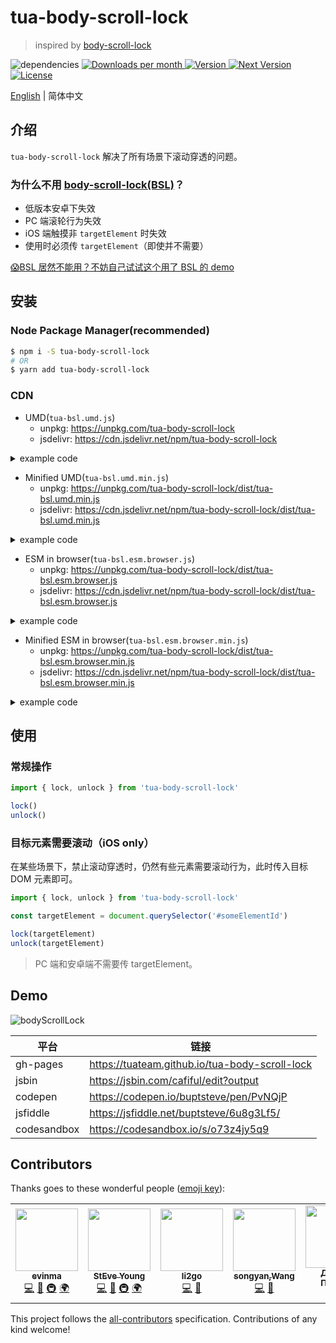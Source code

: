 # tua-body-scroll-lock

> inspired by [body-scroll-lock](https://github.com/willmcpo/body-scroll-lock)

<img src="https://img.shields.io/badge/dependencies-none-green.svg" alt="dependencies">
<a href="https://www.npmjs.com/package/tua-body-scroll-lock" target="_blank">
    <img src="https://badgen.net/npm/dm/tua-body-scroll-lock" alt="Downloads per month">
    <img src="https://img.shields.io/npm/v/tua-body-scroll-lock.svg" alt="Version">
    <img src="https://img.shields.io/npm/v/tua-body-scroll-lock/next.svg" alt="Next Version">
    <img src="https://img.shields.io/npm/l/tua-body-scroll-lock.svg" alt="License">
</a>

[English](./README.md) | 简体中文

## 介绍
`tua-body-scroll-lock` 解决了所有场景下滚动穿透的问题。

### 为什么不用 [body-scroll-lock(BSL)](https://github.com/willmcpo/body-scroll-lock)？
* 低版本安卓下失效
* PC 端滚轮行为失效
* iOS 端触摸非 `targetElement` 时失效
* 使用时必须传 `targetElement`（即使并不需要）

[😱BSL 居然不能用？不妨自己试试这个用了 BSL 的 demo](https://codepen.io/buptsteve/pen/EJoKQK)

## 安装
### Node Package Manager(recommended)

```bash
$ npm i -S tua-body-scroll-lock
# OR
$ yarn add tua-body-scroll-lock
```

### CDN
* UMD(`tua-bsl.umd.js`)
  * unpkg: https://unpkg.com/tua-body-scroll-lock
  * jsdelivr: https://cdn.jsdelivr.net/npm/tua-body-scroll-lock

<details>
<summary>example code</summary>

```html
<!-- unpkg -->
<script src="https://unpkg.com/tua-body-scroll-lock"></script>

<!-- jsdelivr -->
<script src="https://cdn.jsdelivr.net/npm/tua-body-scroll-lock"></script>
```

</details>

* Minified UMD(`tua-bsl.umd.min.js`)
  * unpkg: https://unpkg.com/tua-body-scroll-lock/dist/tua-bsl.umd.min.js
  * jsdelivr: https://cdn.jsdelivr.net/npm/tua-body-scroll-lock/dist/tua-bsl.umd.min.js

<details>
<summary>example code</summary>

```html
<!-- unpkg -->
<script src="https://unpkg.com/tua-body-scroll-lock/dist/tua-bsl.umd.min.js"></script>

<!-- jsdelivr -->
<script src="https://cdn.jsdelivr.net/npm/tua-body-scroll-lock/dist/tua-bsl.umd.min.js"></script>
```

</details>

* ESM in browser(`tua-bsl.esm.browser.js`)
  * unpkg: https://unpkg.com/tua-body-scroll-lock/dist/tua-bsl.esm.browser.js
  * jsdelivr: https://cdn.jsdelivr.net/npm/tua-body-scroll-lock/dist/tua-bsl.esm.browser.js

<details>
<summary>example code</summary>

```html
<!-- unpkg -->
<script type="module">
    import { lock, unlock } from 'https://unpkg.com/tua-body-scroll-lock/dist/tua-bsl.esm.browser.js'

    lock()
    unlock()
</script>

<!-- jsdelivr -->
<script type="module">
    import { lock, unlock } from 'https://cdn.jsdelivr.net/npm/tua-body-scroll-lock/dist/tua-bsl.esm.browser.js'

    lock()
    unlock()
</script>
```

</details>

* Minified ESM in browser(`tua-bsl.esm.browser.min.js`)
  * unpkg: https://unpkg.com/tua-body-scroll-lock/dist/tua-bsl.esm.browser.min.js
  * jsdelivr: https://cdn.jsdelivr.net/npm/tua-body-scroll-lock/dist/tua-bsl.esm.browser.min.js

<details>
<summary>example code</summary>

```html
<!-- unpkg -->
<script type="module">
    import { lock, unlock } from 'https://unpkg.com/tua-body-scroll-lock/dist/tua-bsl.esm.browser.min.js'

    lock()
    unlock()
</script>

<!-- jsdelivr -->
<script type="module">
    import { lock, unlock } from 'https://cdn.jsdelivr.net/npm/tua-body-scroll-lock/dist/tua-bsl.esm.browser.min.js'

    lock()
    unlock()
</script>
```

</details>

## 使用
### 常规操作

```js
import { lock, unlock } from 'tua-body-scroll-lock'

lock()
unlock()
```

### 目标元素需要滚动（iOS only）
在某些场景下，禁止滚动穿透时，仍然有些元素需要滚动行为，此时传入目标 DOM 元素即可。

```js
import { lock, unlock } from 'tua-body-scroll-lock'

const targetElement = document.querySelector('#someElementId')

lock(targetElement)
unlock(targetElement)
```

> PC 端和安卓端不需要传 targetElement。

## Demo

![bodyScrollLock](./tua-bsl.png)

平台 | 链接 |
| - | -
gh-pages | https://tuateam.github.io/tua-body-scroll-lock |
jsbin | https://jsbin.com/cafiful/edit?output |
codepen | https://codepen.io/buptsteve/pen/PvNQjP |
jsfiddle | https://jsfiddle.net/buptsteve/6u8g3Lf5/ |
codesandbox | https://codesandbox.io/s/o73z4jy5q9 |

## Contributors

Thanks goes to these wonderful people ([emoji key](https://allcontributors.org/docs/en/emoji-key)):

<!-- ALL-CONTRIBUTORS-LIST:START - Do not remove or modify this section -->
<!-- prettier-ignore-start -->
<!-- markdownlint-disable -->
<table>
  <tr>
    <td align="center"><a href="https://github.com/evinma"><img src="https://avatars2.githubusercontent.com/u/16096567?v=4" width="100px;" alt=""/><br /><sub><b>evinma</b></sub></a><br /><a href="https://github.com/tuateam/tua-body-scroll-lock/commits?author=evinma" title="Code">💻</a> <a href="https://github.com/tuateam/tua-body-scroll-lock/commits?author=evinma" title="Documentation">📖</a> <a href="#infra-evinma" title="Infrastructure (Hosting, Build-Tools, etc)">🚇</a> <a href="#translation-evinma" title="Translation">🌍</a></td>
    <td align="center"><a href="https://buptsteve.github.io"><img src="https://avatars2.githubusercontent.com/u/11501493?v=4" width="100px;" alt=""/><br /><sub><b>StEve Young</b></sub></a><br /><a href="https://github.com/tuateam/tua-body-scroll-lock/commits?author=BuptStEve" title="Code">💻</a> <a href="https://github.com/tuateam/tua-body-scroll-lock/commits?author=BuptStEve" title="Documentation">📖</a> <a href="#infra-BuptStEve" title="Infrastructure (Hosting, Build-Tools, etc)">🚇</a> <a href="#translation-BuptStEve" title="Translation">🌍</a></td>
    <td align="center"><a href="https://github.com/li2go"><img src="https://avatars2.githubusercontent.com/u/11485337?v=4" width="100px;" alt=""/><br /><sub><b>li2go</b></sub></a><br /><a href="https://github.com/tuateam/tua-body-scroll-lock/commits?author=li2go" title="Code">💻</a> <a href="https://github.com/tuateam/tua-body-scroll-lock/issues?q=author%3Ali2go" title="Bug reports">🐛</a></td>
    <td align="center"><a href="https://github.com/feitiange"><img src="https://avatars3.githubusercontent.com/u/7125157?v=4" width="100px;" alt=""/><br /><sub><b>songyan,Wang</b></sub></a><br /><a href="https://github.com/tuateam/tua-body-scroll-lock/commits?author=feitiange" title="Code">💻</a> <a href="https://github.com/tuateam/tua-body-scroll-lock/issues?q=author%3Afeitiange" title="Bug reports">🐛</a></td>
    <td align="center"><a href="https://grawl.ru/"><img src="https://avatars2.githubusercontent.com/u/846774?v=4" width="100px;" alt=""/><br /><sub><b>Даниил Пронин</b></sub></a><br /><a href="https://github.com/tuateam/tua-body-scroll-lock/issues?q=author%3AGrawl" title="Bug reports">🐛</a></td>
    <td align="center"><a href="https://github.com/magic-akari"><img src="https://avatars0.githubusercontent.com/u/7829098?v=4" width="100px;" alt=""/><br /><sub><b>阿卡琳</b></sub></a><br /><a href="https://github.com/tuateam/tua-body-scroll-lock/issues?q=author%3Amagic-akari" title="Bug reports">🐛</a></td>
  </tr>
</table>

<!-- markdownlint-enable -->
<!-- prettier-ignore-end -->
<!-- ALL-CONTRIBUTORS-LIST:END -->

This project follows the [all-contributors](https://github.com/all-contributors/all-contributors) specification. Contributions of any kind welcome!
